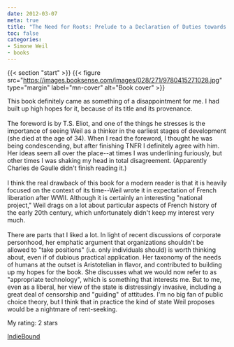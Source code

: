 ```yaml
---
date: 2012-03-07
meta: true
title: "The Need for Roots: Prelude to a Declaration of Duties towards Mankind"
toc: false
categories:
- Simone Weil
- books
---
```


{{< section "start" >}}
{{< figure src="https://images.booksense.com/images/028/271/9780415271028.jpg" type="margin" label="mn-cover" alt="Book cover" >}}

This book definitely came as something of a disappointment for me. I had built up high hopes for it, because of its title and its provenance. <br /><br />The foreword is by T.S. Eliot, and one of the things he stresses is the importance of seeing Weil as a thinker in the earliest stages of development (she died at the age of 34). When I read the foreword, I thought he was being condescending, but after finishing TNFR I definitely agree with him. Her ideas seem all over the place--at times I was underlining furiously, but other times I was shaking my head in total disagreement. (Apparently Charles de Gaulle didn't finish reading it.)<br /><br />I think the real drawback of this book for a modern reader is that it is heavily focused on the context of its time--Weil wrote it in expectation of French liberation after WWII. Although it is certainly an interesting "national project," Weil drags on a lot about particular aspects of French history of the early 20th century, which unfortunately didn't keep my interest very much. <br /><br />There are parts that I liked a lot. In light of recent discussions of corporate personhood, her emphatic argument that organizations shouldn't be allowed to "take positions" (i.e. only individuals should) is worth thinking about, even if of dubious practical application. Her taxonomy of the needs of humans at the outset is Aristotelian in flavor, and contributed to building up my hopes for the book. She discusses what we would now refer to as "appropriate technology", which is something that interests me. But to me, even as a liberal, her view of the state is distressingly invasive, including a great deal of censorship and "guiding" of attitudes. I'm no big fan of public choice theory, but I think that in practice the kind of state Weil proposes would be a nightmare of rent-seeking.

My rating: 2 stars  

[IndieBound](https://www.indiebound.org/book/9780415271028)
